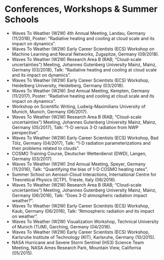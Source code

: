 Conferences, Workshops & Summer Schools
======
* Waves To Weather (W2W) 4th Annual Meeting, Landau, Germany (11/2018), Poster: “Radiative heating and cooling at cloud scale and its impact on dynamics”.
* Waves To Weather (W2W) Early Career Scientists (ECS) Workshop on Machine Learning and Neural Networks, Zugspitze, Germany (09/2018).
* Waves To Weather (W2W) Research Area B (RAB; “Cloud-scale uncertainties”) Meeting, Johannes Gutenberg University Mainz, Mainz, Germany (03/2018), Talk: “Radiative heating and cooling at cloud scale and its impact on dynamics”.
* Waves To Weather (W2W) Early Career Scientists (ECS) Workshop, Heidelberg University, Heidelberg, Germany (03/2018).
* Waves To Weather (W2W) 3nd Annual Meeting, Kempten, Germany (11/2017), Poster: “Radiative heating and cooling at cloud scale and its impact on dynamics”.
* Workshop on Scientific Writing, Ludwig-Maximilians University of Munich, Munich, Germany (06/2017).
* Waves To Weather (W2W) Research Area B (RAB; “Cloud-scale uncertainties”) Meeting, Johannes Gutenberg University Mainz, Mainz, Germany (05/2017), Talk: “1-D versus 3-D radiation from NWP perspective”.
* Waves To Weather (W2W) Early Career Scientists (ECS) Workshop, Bad Tölz, Germany (04/2017), Talk: “1-D radiation parameterizations and their problems related to clouds”.
* COSMO Training Course, Deutscher Wetterdienst (DWD), Langen, Germany (03/2017).
* Waves To Weather (W2W) 2nd Annual Meeting, Speyer, Germany (11/2016), Talk: “Quantifying the bias of 1-D COSMO heating rates”.
* Summer School on Aerosol-Cloud Interactions, International Centre for Theoretical Physics (ICTP), Trieste, Italy (06/2016).
* Waves To Weather (W2W) Research Area B (RAB; “Cloud-scale uncertainties”) Meeting, Johannes Gutenberg University Mainz, Mainz, Germany (06/2016), Talk: “Does 3-D atmospheric radiation impact weather?".
* Waves To Weather (W2W) Early Career Scientists (ECS) Workshop, Kaub, Germany (06/2016), Talk: “Atmospheric radiation and its impact on weather”.
* Waves To Weather (W2W) Visualization Workshop, Technical University of Munich (TUM), Garching, Germany (04/2016).
* Waves To Weather (W2W) Early Career Scientists (ECS) Workshop, Karlsruhe Institute of Technology (KIT), Karlsruhe, Germany (10/2015).
* NASA Hurricane and Severe Storm Sentinel (HS3) Science Team Meeting, NASA Ames Research Park, Mountain View, California (05/2015).

